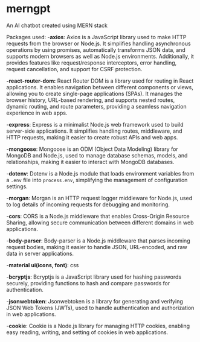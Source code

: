 # merngpt
An AI chatbot created using MERN stack


Packages used:
-**axios**: Axios is a JavaScript library used to make HTTP requests from the browser or Node.js. It simplifies handling asynchronous operations by using promises, automatically transforms JSON data, and supports modern browsers as well as Node.js environments. Additionally, it provides features like request/response interceptors, error handling, request cancellation, and support for CSRF protection.

**-react-router-dom:** React Router DOM is a library used for routing in React applications. It enables navigation between different components or views, allowing you to create single-page applications (SPAs). It manages the browser history, URL-based rendering, and supports nested routes, dynamic routing, and route parameters, providing a seamless navigation experience in web apps.

-**express**:  Express is a minimalist Node.js web framework used to build server-side applications. It simplifies handling routes, middleware, and HTTP requests, making it easier to create robust APIs and web apps.

-**mongoose**:  Mongoose is an ODM (Object Data Modeling) library for MongoDB and Node.js, used to manage database schemas, models, and relationships, making it easier to interact with MongoDB databases.

-**dotenv**: Dotenv is a Node.js module that loads environment variables from a `.env` file into `process.env`, simplifying the management of configuration settings.

-**morgan**: Morgan is an HTTP request logger middleware for Node.js, used to log details of incoming requests for debugging and monitoring.

-**cors**: CORS is a Node.js middleware that enables Cross-Origin Resource Sharing, allowing secure communication between different domains in web applications.

-**body-parser**: Body-parser is a Node.js middleware that parses incoming request bodies, making it easier to handle JSON, URL-encoded, and raw data in server applications.

-**material ui(icons, font)**: css

-**bcryptjs**: Bcryptjs is a JavaScript library used for hashing passwords securely, providing functions to hash and compare passwords for authentication.

-**jsonwebtoken**: Jsonwebtoken is a library for generating and verifying JSON Web Tokens (JWTs), used to handle authentication and authorization in web applications.

-**cookie**: Cookie is a Node.js library for managing HTTP cookies, enabling easy reading, writing, and setting of cookies in web applications.
